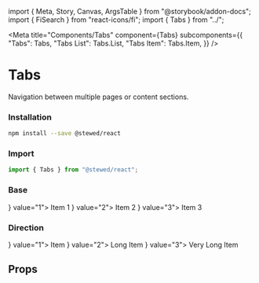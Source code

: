 import { Meta, Story, Canvas, ArgsTable } from "@storybook/addon-docs";
import { FiSearch } from "react-icons/fi";
import { Tabs } from "../";

<Meta
  title="Components/Tabs"
  component={Tabs}
  subcomponents={{
    "Tabs": Tabs,
    "Tabs List": Tabs.List,
    "Tabs Item": Tabs.Item,
  }}
/>
# Tabs

Navigation between multiple pages or content sections.

### Installation

```bash
npm install --save @stewed/react
```

### Import

```js
import { Tabs } from "@stewed/react";
```

### Base

<Canvas>
  <Tabs value="1">
    <Tabs.List>
      <Tabs.Item leftSlot={<FiSearch width={"8px"} />} value="1">
        <span>Item 1</span>
      </Tabs.Item>
      <Tabs.Item leftSlot={<FiSearch width={"8px"} />} value="2">
        <span>Item 2</span>
      </Tabs.Item>
      <Tabs.Item leftSlot={<FiSearch width={"8px"} />} value="3">
        <span>Item 3</span>
      </Tabs.Item>
    </Tabs.List>
  </Tabs>
</Canvas>

### Direction

<Canvas>
  <Tabs value="1" direction="column">
    <Tabs.List>
      <Tabs.Item leftSlot={<FiSearch width={"8px"} />} value="1">
        <span>Item</span>
      </Tabs.Item>
      <Tabs.Item leftSlot={<FiSearch width={"8px"} />} value="2">
        <span>Long Item</span>
      </Tabs.Item>
      <Tabs.Item leftSlot={<FiSearch width={"8px"} />} value="3">
        <span>Very Long Item</span>
      </Tabs.Item>
    </Tabs.List>
  </Tabs>
</Canvas>

## Props

<ArgsTable of={Tabs} />
